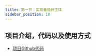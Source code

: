 ```yaml
---
title: 第一节：实现番茄钟主体
sidebar_position: 10
---
```


## 项目介绍，代码以及使用方式

- [项目Github代码](https://github.com/www-chengxuyuancd-com/mini-focus.git)

